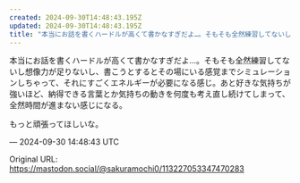 ```yaml
---
created: 2024-09-30T14:48:43.195Z
updated: 2024-09-30T14:48:43.195Z
title: "本当にお話を書くハードルが高くて書かなすぎだよ…。そもそも全然練習してないし想像[...]"
---
```


<p>本当にお話を書くハードルが高くて書かなすぎだよ…。そもそも全然練習してないし想像力が足りないし、書こうとするとその場にいる感覚までシミュレーションしちゃって、それにすごくエネルギーが必要になる感じ。あと好きな気持ちが強いほど、納得できる言葉とか気持ちの動きを何度も考え直し続けてしまって、全然時間が進まない感じになる。</p><p>もっと頑張ってほしいな。</p>

&mdash; 2024-09-30 14:48:43 UTC

Original URL: https://mastodon.social/@sakuramochi0/113227053347470283
